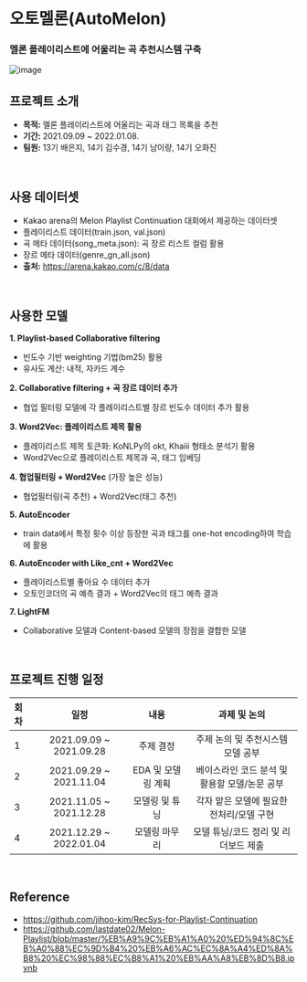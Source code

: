 # 오토멜론(AutoMelon)
### 멜론 플레이리스트에 어울리는 곡 추천시스템 구축
![image](https://user-images.githubusercontent.com/91919178/149717556-a3e2b8b7-fce6-4f1a-a4dd-4aa7c46ffd05.png)
<br>

## 프로젝트 소개
- **목적:** 멜론 플레이리스트에 어울리는 곡과 태그 목록을 추천
- **기간:** 2021.09.09 ~ 2022.01.08.
- **팀원:** 13기 배은지, 14기 김수경, 14기 남이량, 14기 오화진  <br>
<br>

## 사용 데이터셋
- Kakao arena의 Melon Playlist Continuation 대회에서 제공하는 데이터셋
- 플레이리스트 데이터(train.json, val.json)
- 곡 메타 데이터(song_meta.json): 곡 장르 리스트 컬럼 활용
- 장르 메타 데이터(genre_gn_all.json)
- **출처:** https://arena.kakao.com/c/8/data 
<br> 

## 사용한 모델
**1. Playlist-based Collaborative filtering**
- 빈도수 기반 weighting 기법(bm25) 활용
- 유사도 계산: 내적, 자카드 계수   
   
**2. Collaborative filtering + 곡 장르 데이터 추가**
- 협업 필터링 모델에 각 플레이리스트별 장르 빈도수 데이터 추가 활용

**3. Word2Vec: 플레이리스트 제목 활용**
- 플레이리스트 제목 토큰화: KoNLPy의 okt, Khaiii 형태소 분석기 활용
- Word2Vec으로 플레이리스트 제목과 곡, 태그 임베딩

**4. 협업필터링 + Word2Vec** (가장 높은 성능)
- 협업필터링(곡 추천) + Word2Vec(태그 추천)

**5. AutoEncoder**
- train data에서 특정 횟수 이상 등장한 곡과 태그를 one-hot encoding하여 학습에 활용

**6. AutoEncoder with Like_cnt + Word2Vec**
- 플레이리스트별 좋아요 수 데이터 추가
- 오토인코더의 곡 예측 결과 + Word2Vec의 태그 예측 결과

**7. LightFM**
- Collaborative 모델과 Content-based 모델의 장점을 결합한 모델
<br>

## 프로젝트 진행 일정  

|   회차   |   일정   |   내용   |   과제 및 논의   |
|:----------------------------|:----------------------------:|:--------------------:|:-------------------:|
|  1  | 2021.09.09 ~ 2021.09.28 | 주제 결정 | 주제 논의 및 추천시스템 모델 공부 |
|  2  | 2021.09.29 ~ 2021.11.04 | EDA 및 모델링 계획 | 베이스라인 코드 분석 및 활용할 모델/논문 공부 |
|  3  | 2021.11.05 ~ 2021.12.28 | 모델링 및 튜닝 | 각자 맡은 모델에 필요한 전처리/모델 구현 |
|  4  | 2021.12.29 ~ 2022.01.04 | 모델링 마무리 | 모델 튜닝/코드 정리 및 리더보드 제출 |
<br>

## Reference
- https://github.com/jihoo-kim/RecSys-for-Playlist-Continuation
- https://github.com/lastdate02/Melon-Playlist/blob/master/%EB%A9%9C%EB%A1%A0%20%ED%94%8C%EB%A0%88%EC%9D%B4%20%EB%A6%AC%EC%8A%A4%ED%8A%B8%20%EC%98%88%EC%B8%A1%20%EB%AA%A8%EB%8D%B8.ipynb
